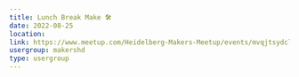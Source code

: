 ```yaml
---
title: Lunch Break Make 🛠️
date: 2022-08-25
location: 
link: https://www.meetup.com/Heidelberg-Makers-Meetup/events/mvqjtsydclbhc/
usergroup: makershd
type: usergroup
---
```

